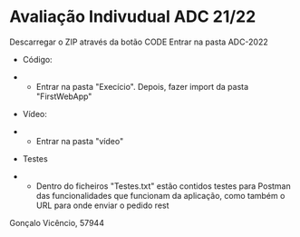 # Avaliação Indivudual ADC 21/22

Descarregar o ZIP através da botão CODE
Entrar na pasta ADC-2022

- Código:
- - Entrar na pasta "Execício". Depois, fazer import da pasta "FirstWebApp"

- Vídeo:
- - Entrar na pasta "vídeo"

- Testes
- - Dentro do ficheiros "Testes.txt" estão contidos testes para Postman das funcionalidades que funcionam da aplicação, como também o URL para onde enviar o pedido rest

Gonçalo Vicêncio, 57944
